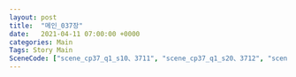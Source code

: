 ```yaml
---
layout: post
title:  "메인_037장"
date:   2021-04-11 07:00:00 +0000
categories: Main
Tags: Story Main
SceneCode: ["scene_cp37_q1_s10、3711", "scene_cp37_q1_s20、3712", "scene_cp37_q2_s10、3721", "scene_cp37_q2_s20、3722", "scene_cp37_q3_s10、3731", "scene_cp37_q3_s20、3732", "scene_cp37_q4_s10、3741", "scene_cp37_q4_s20、3742", "scene_cp37_q4_s30、3743"]
---
```

